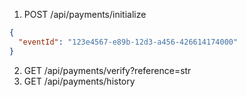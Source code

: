 1. POST /api/payments/initialize

```json
{
  "eventId": "123e4567-e89b-12d3-a456-426614174000"
}
```

2. GET /api/payments/verify?reference=str
3. GET /api/payments/history
